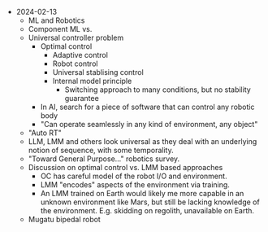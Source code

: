 - 2024-02-13
    - ML and Robotics
    - Component ML vs. 
    - Universal controller problem
        - Optimal control
            - Adaptive control
            - Robot control
            - Universal stablising control
            - Internal model principle
                - Switching approach to many conditions, but no stability guarantee
        - In AI, search for a piece of software that can control any robotic body
        - "Can operate seamlessly in any kind of environment, any object"
    - "Auto RT"
    - LLM, LMM and others look universal as they deal with an underlying notion of sequence, with some temporality.
    - "Toward General Purpose..." robotics survey.
    - Discussion on optimal control vs. LMM based approaches
        - OC has careful model of the robot I/O and environment.
        - LMM "encodes" aspects of the environment via training.
        - An LMM trained on Earth would likely me more capable in an unknown environment like Mars, but still be lacking knowledge of the environment. E.g. skidding on regolith, unavailable on Earth.
    - Mugatu bipedal robot
